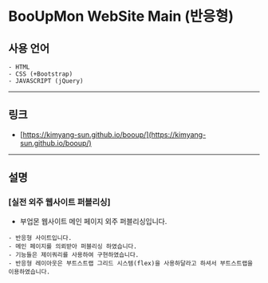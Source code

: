 # BooUpMon WebSite Main (반응형)

## 사용 언어

```
- HTML
- CSS (+Bootstrap)
- JAVASCRIPT (jQuery)
```

---

## 링크

- [https://kimyang-sun.github.io/booup/](https://kimyang-sun.github.io/booup/)

---

## 설명

### [실전 외주 웹사이트 퍼블리싱]

- 부업몬 웹사이트 메인 페이지 외주 퍼블리싱입니다.

```
- 반응형 사이트입니다.
- 메인 페이지를 의뢰받아 퍼블리싱 하였습니다.
- 기능들은 제이쿼리를 사용하여 구현하였습니다.
- 반응형 레이아웃은 부트스트랩 그리드 시스템(flex)을 사용하달라고 하셔서 부트스트랩을 이용하였습니다.
```
